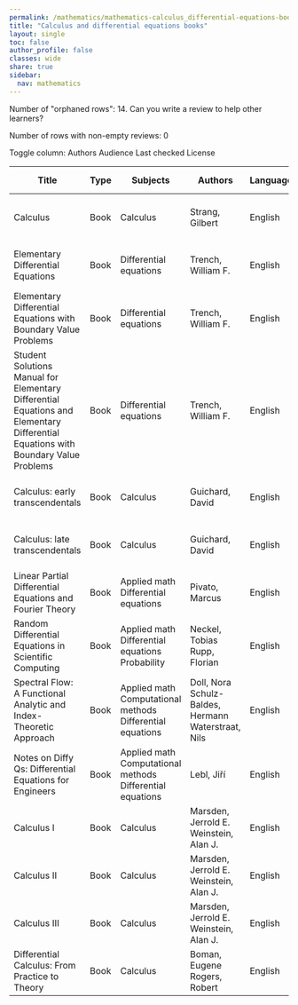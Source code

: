 ```yaml
---
permalink: /mathematics/mathematics-calculus_differential-equations-books/
title: "Calculus and differential equations books"
layout: single
toc: false
author_profile: false
classes: wide
share: true
sidebar:
  nav: mathematics
---
```


Number of "orphaned rows": 14. Can you write a review to help other learners?

Number of rows with non-empty reviews: 0

<div class="table_cols_toggles">
Toggle column: <a class="toggle-vis btn btn--danger" data-column="3">Authors</a> <a class="toggle-vis btn btn--danger" data-column="5">Audience</a> <a class="toggle-vis btn btn--danger" data-column="8">Last checked</a> <a class="toggle-vis btn btn--danger" data-column="9">License</a>
</div>
<table class="display" style="width:100%">
<thead>
<tr>
    <th>Title</th>
    <th>Type</th>
    <th>Subjects</th>
    <th>Authors</th>
    <th>Language</th>
    <th>Audience</th>
    <th>Reviews</th>
    <th>URLs</th>
    <th>Last checked</th>
    <th>License</th>
</tr>
</thead>
<tbody>
<tr>
    <td>Calculus</td>
    <td>Book</td>
    <td>Calculus</td>
    <td>Strang, Gilbert</td>
    <td>English</td>
    <td>Undergrad</td>
    <td></td>
    <td><a href="https://ocw.mit.edu/courses/res-18-001-calculus-fall-2023/mitres_18_001_f17_full_book.pdf" target="_blank">PDF</a><br><a href="https://ocw.mit.edu/courses/res-18-001-calculus-fall-2023/" target="_blank">Site</a></td>
    <td>2023-11-19</td>
    <td>CC BY-NC-SA 4.0 DEED</td>
</tr>
<tr>
    <td>Elementary Differential Equations</td>
    <td>Book</td>
    <td>Differential equations</td>
    <td>Trench, William F. </td>
    <td>English</td>
    <td>Undergrad</td>
    <td></td>
    <td><a href="https://digitalcommons.trinity.edu/cgi/viewcontent.cgi?article=1007&context=mono" target="_blank">PDF</a><br><a href="https://digitalcommons.trinity.edu/cgi/viewcontent.cgi?filename=0&article=1007&context=mono&type=additional" target="_blank">LATEX</a><br><a href="https://digitalcommons.trinity.edu/mono/8/" target="_blank">Site</a></td>
    <td>2023-11-19</td>
    <td>CC BY-NC-SA 3.0 DEED</td>
</tr>
<tr>
    <td>Elementary Differential Equations with Boundary Value Problems</td>
    <td>Book</td>
    <td>Differential equations</td>
    <td>Trench, William F. </td>
    <td>English</td>
    <td>Undergrad</td>
    <td></td>
    <td><a href="https://digitalcommons.trinity.edu/cgi/viewcontent.cgi?article=1008&context=mono" target="_blank">PDF</a><br><a href="https://digitalcommons.trinity.edu/cgi/viewcontent.cgi?filename=0&article=1008&context=mono&type=additional" target="_blank">LATEX</a><br><a href="https://digitalcommons.trinity.edu/mono/9/" target="_blank">Site</a></td>
    <td>2023-11-19</td>
    <td>CC BY-NC-SA 3.0 DEED</td>
</tr>
<tr>
    <td>Student Solutions Manual for Elementary Differential Equations and Elementary Differential Equations with Boundary Value Problems</td>
    <td>Book</td>
    <td>Differential equations</td>
    <td>Trench, William F. </td>
    <td>English</td>
    <td>Undergrad</td>
    <td></td>
    <td><a href="https://digitalcommons.trinity.edu/cgi/viewcontent.cgi?article=1009&context=mono" target="_blank">PDF</a><br><a href="https://digitalcommons.trinity.edu/mono/10/" target="_blank">Site</a></td>
    <td>2023-11-19</td>
    <td>CC BY-NC-SA 3.0 DEED</td>
</tr>
<tr>
    <td>Calculus: early transcendentals</td>
    <td>Book</td>
    <td>Calculus</td>
    <td>Guichard, David</td>
    <td>English</td>
    <td>Undergrad</td>
    <td></td>
    <td><a href="https://www.whitman.edu/mathematics/multivariable/multivariable.pdf" target="_blank">PDF</a><br><a href="https://www.whitman.edu/mathematics/calculus_online/" target="_blank">Web</a><br><a href="https://www.whitman.edu/mathematics/multivariable/" target="_blank">Site</a></td>
    <td>2023-12-09</td>
    <td>CC BY-NC-SA 3.0 DEED</td>
</tr>
<tr>
    <td>Calculus: late transcendentals</td>
    <td>Book</td>
    <td>Calculus</td>
    <td>Guichard, David</td>
    <td>English</td>
    <td>Undergrad</td>
    <td></td>
    <td><a href="https://www.whitman.edu/mathematics/multivariable_late/multivariable_late.pdf" target="_blank">PDF</a><br><a href="https://www.whitman.edu/mathematics/calculus_late_online/" target="_blank">Web</a><br><a href="https://www.whitman.edu/mathematics/multivariable/" target="_blank">Site</a></td>
    <td>2023-12-09</td>
    <td>CC BY-NC-SA 3.0 DEED</td>
</tr>
<tr>
    <td>Linear Partial Differential Equations and Fourier Theory</td>
    <td>Book</td>
    <td>Applied math<br>Differential equations</td>
    <td>Pivato, Marcus</td>
    <td>English</td>
    <td>Undergrad</td>
    <td></td>
    <td><a href="http://euclid.trentu.ca/pde/pde.pdf" target="_blank">PDF</a><br><a href="http://euclid.trentu.ca/pde/" target="_blank">Site</a></td>
    <td>2023-12-09</td>
    <td>Personal use</td>
</tr>
<tr>
    <td>Random Differential Equations in Scientific Computing</td>
    <td>Book</td>
    <td>Applied math<br>Differential equations<br>Probability</td>
    <td>Neckel, Tobias<br>Rupp, Florian</td>
    <td>English</td>
    <td>Grad</td>
    <td></td>
    <td><a href="https://www.degruyter.com/document/doi/10.2478/9788376560267/pdf" target="_blank">PDF</a><br><a href="https://www.degruyter.com/document/doi/10.2478/9788376560267/html" target="_blank">Site</a></td>
    <td>2023-12-16</td>
    <td>CC BY-NC-ND 3.0 DEED</td>
</tr>
<tr>
    <td>Spectral Flow: A Functional Analytic and Index-Theoretic Approach</td>
    <td>Book</td>
    <td>Applied math<br>Computational methods<br>Differential equations</td>
    <td>Doll, Nora<br>Schulz-Baldes, Hermann<br>Waterstraat, Nils</td>
    <td>English</td>
    <td>Grad</td>
    <td></td>
    <td><a href="https://www.degruyter.com/document/doi/10.1515/9783111172477/pdf" target="_blank">PDF</a><br><a href="https://www.degruyter.com/document/doi/10.1515/9783111172477/epub" target="_blank">EPUB</a><br><a href="https://www.degruyter.com/document/doi/10.1515/9783111172477/html" target="_blank">Site</a></td>
    <td>2023-12-09</td>
    <td>CC BY-NC-ND 4.0 DEED</td>
</tr>
<tr>
    <td>Notes on Diffy Qs: Differential Equations for Engineers</td>
    <td>Book</td>
    <td>Applied math<br>Computational methods<br>Differential equations</td>
    <td>Lebl, Jiří</td>
    <td>English</td>
    <td>Undergrad</td>
    <td></td>
    <td><a href="https://www.jirka.org/diffyqs/diffyqs.pdf" target="_blank">PDF</a><br><a href="https://www.jirka.org/diffyqs/html/diffyqs.html" target="_blank">Web</a><br><a href="https://youtube.com/playlist?list=PLRfQb6m35rf5E7QllafnyOXD0tHHI_N9E" target="_blank">Videos</a><br><a href="https://www.jirka.org/diffyqs/" target="_blank">Site</a></td>
    <td>2023-12-22</td>
    <td>CC BY-NC-SA 4.0 DEED</td>
</tr>
<tr>
    <td>Calculus I</td>
    <td>Book</td>
    <td>Calculus</td>
    <td>Marsden, Jerrold E.<br>Weinstein, Alan J.</td>
    <td>English</td>
    <td>Undergrad</td>
    <td></td>
    <td><a href="https://authors.library.caltech.edu/records/00arw-c5851" target="_blank">Site</a></td>
    <td>2023-12-22</td>
    <td></td>
</tr>
<tr>
    <td>Calculus II</td>
    <td>Book</td>
    <td>Calculus</td>
    <td>Marsden, Jerrold E.<br>Weinstein, Alan J.</td>
    <td>English</td>
    <td>Undergrad</td>
    <td></td>
    <td><a href="https://authors.library.caltech.edu/records/hb74n-f9x09" target="_blank">Site</a></td>
    <td>2023-12-22</td>
    <td></td>
</tr>
<tr>
    <td>Calculus III</td>
    <td>Book</td>
    <td>Calculus</td>
    <td>Marsden, Jerrold E.<br>Weinstein, Alan J.</td>
    <td>English</td>
    <td>Undergrad</td>
    <td></td>
    <td><a href="https://authors.library.caltech.edu/records/rg25s-crx26" target="_blank">Site</a></td>
    <td>2023-12-22</td>
    <td></td>
</tr>
<tr>
    <td>Differential Calculus: From Practice to Theory</td>
    <td>Book</td>
    <td>Calculus</td>
    <td>Boman, Eugene<br>Rogers, Robert</td>
    <td>English</td>
    <td>Undergrad</td>
    <td></td>
    <td><a href="https://knightscholar.geneseo.edu/cgi/viewcontent.cgi?article=1031&context=oer-ost" target="_blank">PDF</a><br><a href="https://milneopentextbooks.org/differential-calculus-from-practice-to-theory/" target="_blank">Site</a></td>
    <td>2023-12-22</td>
    <td>CC BY-NC-SA 4.0 DEED</td>
</tr>
<tfoot>
<tr>
    <td></td>
    <td></td>
    <td></td>
    <td></td>
    <td></td>
    <td></td>
    <td></td>
    <td></td>
    <td></td>
    <td></td>
</tr>
</tfoot>
